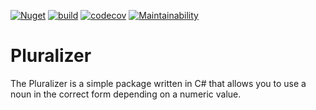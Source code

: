 [![Nuget](https://img.shields.io/nuget/v/SimplePluralizer)](https://www.nuget.org/packages/SimplePluralizer/)
[![build](https://github.com/mateusz-opoka/pluralizer/actions/workflows/main.yml/badge.svg?branch=master)](https://github.com/mateusz-opoka/pluralizer/actions/workflows/main.yml)
[![codecov](https://codecov.io/gh/mateusz-opoka/pluralizer/branch/master/graph/badge.svg?token=X4791BUXF8)](https://codecov.io/gh/mateusz-opoka/pluralizer)
[![Maintainability](https://api.codeclimate.com/v1/badges/b5defd551c9835766770/maintainability)](https://codeclimate.com/github/mateusz-opoka/pluralizer/maintainability)

# Pluralizer

The Pluralizer is a simple package written in C# that allows you to use a noun in the correct form depending on a numeric value.
